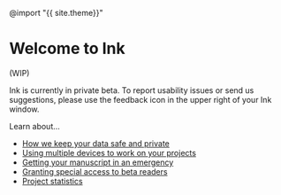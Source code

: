 ---
---

@import "{{ site.theme}}"

# Welcome to Ink

(WIP)

Ink is currently in private beta.  To report usability issues or send us suggestions, please use the feedback icon in the upper right of your Ink window.

Learn about...
- [How we keep your data safe and private](/data-safety)
- [Using multiple devices to work on your projects](/sync)
- [Getting your manuscript in an emergency](/emergency)
- [Granting special access to beta readers](/beta-readers)
- [Project statistics](/statistics)
